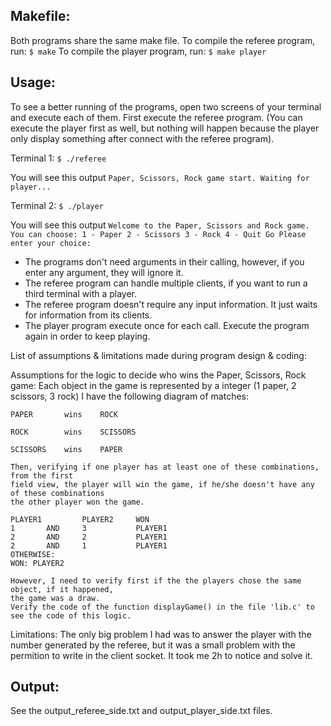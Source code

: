 Makefile:
---------
Both programs share the same make file.
To compile the referee program, run:
	`$ make`
To compile the player program, run:
	`$ make player`

Usage: 
---------
To see a better running of the programs, open two screens of your terminal and execute each of them.
First execute the referee program. (You can execute the player first as well, but nothing will happen
because the player only display something after connect with the referee program).

Terminal 1:
	`$ ./referee`

You will see this output
	`Paper, Scissors, Rock game start.
	Waiting for player...`

Terminal 2:
	`$ ./player`

You will see this output
	`Welcome to the Paper, Scissors and Rock game.
	You can choose:
	1 - Paper
	2 - Scissors
	3 - Rock
	4 - Quit
	Go
	Please enter your choice:`

- The programs don't need arguments in their calling, however, if you enter any argument, they will ignore it.
- The referee program can handle multiple clients, if you want to run a third terminal with a player.
- The referee program doesn't require any input information. It just waits for information from its clients.
- The player program execute once for each call. Execute the program again in order to keep playing. 


List of assumptions & limitations made during program design & coding:

Assumptions for the logic to decide who wins the Paper, Scissors, Rock game:
	Each object in the game is represented by a integer (1 paper, 2 scissors, 3 rock)
	I have the following diagram of matches:

				
	PAPER    	wins  	ROCK
				
	ROCK     	wins  	SCISSORS 
				
	SCISSORS 	wins 	PAPER

	Then, verifying if one player has at least one of these combinations, from the first
	field view, the player will win the game, if he/she doesn't have any of these combinations
	the other player won the game.

	PLAYER1			PLAYER2		WON
	1 		AND 	3 			PLAYER1
	2 		AND 	2			PLAYER1
	2 		AND 	1			PLAYER1
	OTHERWISE:
	WON: PLAYER2

	However, I need to verify first if the the players chose the same object, if it happened,
	the game was a draw.
	Verify the code of the function displayGame() in the file 'lib.c' to see the code of this logic.

Limitations:
	The only big problem I had was to answer the player with the number generated by the referee, but
	it was a small problem with the permition to write in the client socket. It took me 2h to notice and
	solve it.

Output:
---------
See the output_referee_side.txt and output_player_side.txt files.


					



